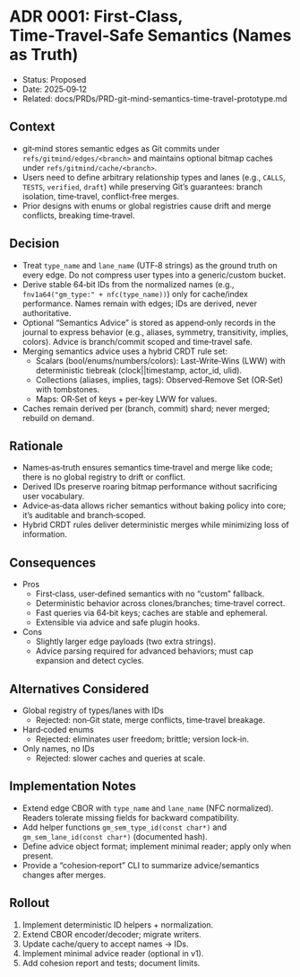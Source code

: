 
# ADR 0001: First‑Class, Time‑Travel‑Safe Semantics (Names as Truth)

- Status: Proposed
- Date: 2025‑09‑12
- Related: docs/PRDs/PRD-git-mind-semantics-time-travel-prototype.md

## Context
- git‑mind stores semantic edges as Git commits under `refs/gitmind/edges/<branch>` and maintains optional bitmap caches under `refs/gitmind/cache/<branch>`.
- Users need to define arbitrary relationship types and lanes (e.g., `CALLS`, `TESTS`, `verified`, `draft`) while preserving Git’s guarantees: branch isolation, time‑travel, conflict‑free merges.
- Prior designs with enums or global registries cause drift and merge conflicts, breaking time‑travel.

## Decision
- Treat `type_name` and `lane_name` (UTF‑8 strings) as the ground truth on every edge. Do not compress user types into a generic/custom bucket.
- Derive stable 64‑bit IDs from the normalized names (e.g., `fnv1a64("gm_type:" + nfc(type_name))`) only for cache/index performance. Names remain with edges; IDs are derived, never authoritative.
- Optional “Semantics Advice” is stored as append‑only records in the journal to express behavior (e.g., aliases, symmetry, transitivity, implies, colors). Advice is branch/commit scoped and time‑travel safe.
- Merging semantics advice uses a hybrid CRDT rule set:
  - Scalars (bool/enums/numbers/colors): Last‑Write‑Wins (LWW) with deterministic tiebreak (clock||timestamp, actor_id, ulid).
  - Collections (aliases, implies, tags): Observed‑Remove Set (OR‑Set) with tombstones.
  - Maps: OR‑Set of keys + per‑key LWW for values.
- Caches remain derived per (branch, commit) shard; never merged; rebuild on demand.

## Rationale
- Names‑as‑truth ensures semantics time‑travel and merge like code; there is no global registry to drift or conflict.
- Derived IDs preserve roaring bitmap performance without sacrificing user vocabulary.
- Advice‑as‑data allows richer semantics without baking policy into core; it’s auditable and branch‑scoped.
- Hybrid CRDT rules deliver deterministic merges while minimizing loss of information.

## Consequences
- Pros
  - First‑class, user‑defined semantics with no “custom” fallback.
  - Deterministic behavior across clones/branches; time‑travel correct.
  - Fast queries via 64‑bit keys; caches are stable and ephemeral.
  - Extensible via advice and safe plugin hooks.
- Cons
  - Slightly larger edge payloads (two extra strings).
  - Advice parsing required for advanced behaviors; must cap expansion and detect cycles.

## Alternatives Considered
- Global registry of types/lanes with IDs
  - Rejected: non‑Git state, merge conflicts, time‑travel breakage.
- Hard‑coded enums
  - Rejected: eliminates user freedom; brittle; version lock‑in.
- Only names, no IDs
  - Rejected: slower caches and queries at scale.

## Implementation Notes
- Extend edge CBOR with `type_name` and `lane_name` (NFC normalized). Readers tolerate missing fields for backward compatibility.
- Add helper functions `gm_sem_type_id(const char*)` and `gm_sem_lane_id(const char*)` (documented hash).
- Define advice object format; implement minimal reader; apply only when present.
- Provide a “cohesion‑report” CLI to summarize advice/semantics changes after merges.

## Rollout
1. Implement deterministic ID helpers + normalization.
2. Extend CBOR encoder/decoder; migrate writers.
3. Update cache/query to accept names → IDs.
4. Implement minimal advice reader (optional in v1).
5. Add cohesion report and tests; document limits.
